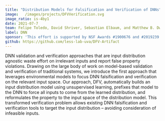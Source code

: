 ```yaml
---
title: "Distribution Models for Falsification and Verification of DNNs"
image:   /images/projects/DFVVerification.svg
image_ratio: is-4by1
date: 2021-07-7
team: Felipe Toledo, David Shriver, Sebastian Elbaum, and Matthew B. Dwyer 
label: DNN
sponsor: 'This effort is supported by NSF Awards #1900676 and #2019239'
github: https://github.com/less-lab-uva/DFV-Artifact
---
```


DNN validation and verification approaches that are input distribution agnostic waste effort on irrelevant inputs and report  false  property  violations.  Drawing  on  the  large  body  of work  on  model-based  validation  and  verification  of  traditional systems, we introduce the first approach that leverages environmental models to focus DNN falsification and verification on the relevant  input  space.  Our  approach,  DFV,  automatically  builds an input distribution model using unsupervised learning, prefixes that  model  to  the  DNN  to  force  all  inputs  to  come  from  the learned distribution, and reformulates the property to the input space  of  the  distribution  model.  This  transformed  verification problem allows existing DNN falsification and verification tools to target the input distribution – avoiding consideration of infeasible inputs.